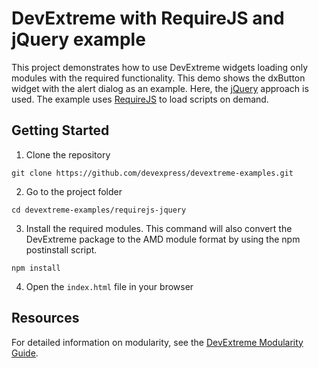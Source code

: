 # DevExtreme with RequireJS and jQuery example

This project demonstrates how to use DevExtreme widgets loading only modules with the required functionality. This demo shows the dxButton widget with the alert dialog as an example. Here, the [jQuery](http://jquery.com/) approach is used. The example uses [RequireJS](http://requirejs.org/) to load scripts on demand.

## Getting Started

1. Clone the repository  
 ``` text  
 git clone https://github.com/devexpress/devextreme-examples.git
 ```

2. Go to the project folder   
 ``` text
 cd devextreme-examples/requirejs-jquery
 ```

3. Install the required modules. This command will also convert the DevExtreme package to the AMD module format by using the npm postinstall script.
 ``` text  
 npm install
 ```

4. Open the `index.html` file in your browser

## Resources

For detailed information on modularity, see the [DevExtreme Modularity Guide](http://js.devexpress.com/Documentation/Guide/Common/Modularity?version=16_1&approach=jQuery).
